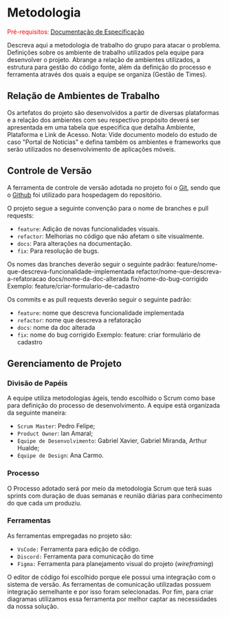 
# Metodologia

<span style="color:red">Pré-requisitos: <a href="2-Especificação do Projeto.md"> Documentação de Especificação</a></span>

Descreva aqui a metodologia de trabalho do grupo para atacar o problema. Definições sobre os ambiente de trabalho utilizados pela  equipe para desenvolver o projeto. Abrange a relação de ambientes utilizados, a estrutura para gestão do código fonte, além da definição do processo e ferramenta através dos quais a equipe se organiza (Gestão de Times).

## Relação de Ambientes de Trabalho

Os artefatos do projeto são desenvolvidos a partir de diversas plataformas e a relação dos ambientes com seu respectivo propósito deverá ser apresentada em uma tabela que especifica que detalha Ambiente, Plataforma e Link de Acesso. 
Nota: Vide documento modelo do estudo de caso "Portal de Notícias" e defina também os ambientes e frameworks que serão utilizados no desenvolvimento de aplicações móveis.

## Controle de Versão

A ferramenta de controle de versão adotada no projeto foi o
[Git](https://git-scm.com/), sendo que o [Github](https://github.com)
foi utilizado para hospedagem do repositório.

O projeto segue a seguinte convenção para o nome de branches e pull requests:

- `feature`: Adição de novas funcionalidades visuais.
- `refactor`: Melhorias no código que não afetam o site visualmente.
- `docs`: Para alterações na documentação.
- `fix`: Para resolução de bugs.

Os nomes das branches deverão seguir o seguinte padrão:
feature/nome-que-descreva-funcionalidade-implementada
refactor/nome-que-descreva-a-refatoracao
docs/nome-da-doc-alterada
fix/nome-do-bug-corrigido
Exemplo: feature/criar-formulario-de-cadastro


Os commits e as pull requests deverão seguir o seguinte padrão:
- `feature`: nome que descreva funcionalidade implementada
- `refactor`: nome que descreva a refatoração
- `docs`: nome da doc alterada
- `fix`: nome do bug corrigido
Exemplo: feature: criar formulário de cadastro


## Gerenciamento de Projeto

### Divisão de Papéis
A equipe utiliza metodologias ágeis, tendo escolhido o Scrum como base para definição do processo de desenvolvimento. A equipe está organizada da seguinte maneira:
- `Scrum Master`: Pedro Felipe;
- `Product Owner`: Ian Amaral;
- `Equipe de Desenvolvimento`: Gabriel Xavier, Gabriel Miranda, Arthur Hualde;
- `Equipe de Design`: Ana Carmo.

### Processo

O Processo adotado será por meio da metodologia Scrum que terá suas sprints com duração de duas semanas e reunião diárias para conhecimento do que cada um produziu.

### Ferramentas

As ferramentas empregadas no projeto são:

- `VsCode:` Ferramenta para edição de código.
- `Discord:` Ferramenta para comunicação do time
- `Figma:` Ferramenta para planejamento visual do projeto (_wireframing_)

O editor de código foi escolhido porque ele possui uma integração com o sistema de versão. As ferramentas de comunicação utilizadas possuem integração semelhante e por isso foram selecionadas. Por fim, para criar diagramas utilizamos essa ferramenta por melhor captar as necessidades da nossa solução.
